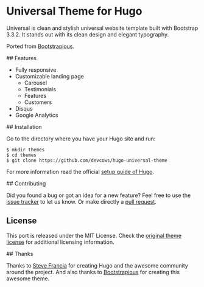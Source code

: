 # Universal Theme for Hugo

Universal is clean and stylish universal website template built with Bootstrap 3.3.2. It stands out with its clean design and elegant typography.

Ported from [Bootstrapious](http://bootstrapious.com/p/universal-business-e-commerce-template).

## Features

* Fully responsive
* Customizable landing page
  * Carousel
  * Testimonials
  * Features
  * Customers
* Disqus
* Google Analytics

## Installation

Go to the directory where you have your Hugo site and run:

```
$ mkdir themes
$ cd themes
$ git clone https://github.com/devcows/hugo-universal-theme
```

For more information read the official [setup guide of Hugo](https://gohugo.io/overview/installing/).


## Contributing

Did you found a bug or got an idea for a new feature? Feel free to use the [issue tracker](https://github.com/devcows/hugo-universal-theme/issues) to let us know. Or make directly a [pull request](https://github.com/devcows/hugo-universal-theme/pulls).

## License

This port is released under the MIT License. Check the [original theme license](http://bootstrapious.com/p/universal-business-e-commerce-template) for additional licensing information.

## Thanks

Thanks to [Steve Francia](https://github.com/spf13) for creating Hugo and the awesome community around the project. And also thanks to [Bootstrapious](http://bootstrapious.com/) for creating this awesome theme.
